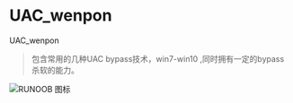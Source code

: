 # UAC_wenpon
UAC_wenpon

> 包含常用的几种UAC bypass技术，win7-win10 ,同时拥有一定的bypass 杀软的能力。

![RUNOOB 图标](https://github.com/scareing/UAC_wenpon/blob/91d5935c461ddab0ab26ca6d09e292639ec6da0a/display.png)


